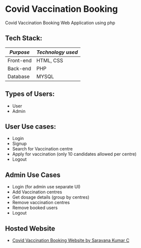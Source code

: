 # Covid Vaccination Booking
Covid Vaccination Booking Web Application using php

## Tech Stack:
| <em>Purpose</em> | <em>Technology used</em> |
| ----------- | ----------- |
| Front-end | HTML, CSS |
| Back-end  | PHP |
| Database  | MYSQL |

## Types of Users:
- User
- Admin

## User Use cases:
- Login
- Signup
- Search for Vaccination centre
- Apply for vaccination (only 10 candidates allowed per centre)
- Logout

## Admin Use Cases
- Login (for admin use separate UI)
- Add Vaccination centres
- Get dosage details (group by centres)
- Remove vaccination centres
- Remove booked users
- Logout

## Hosted Website
- [Covid Vaccination Booking Website by Saravana Kumar C](https://covidvaccinationbooking.000webhostapp.com/index.html)
